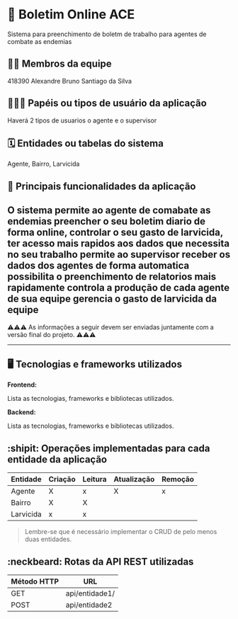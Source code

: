 # :checkered_flag: Boletim Online ACE

Sistema para preenchimento de boletm de trabalho para agentes de combate as endemias

## :technologist: Membros da equipe

418390 Alexandre Bruno Santiago da Silva

## :people_holding_hands: Papéis ou tipos de usuário da aplicação

Haverá 2 tipos de usuarios o agente e o supervisor

## :spiral_calendar: Entidades ou tabelas do sistema

Agente, Bairro, Larvicida

## :triangular_flag_on_post:	 Principais funcionalidades da aplicação

O sistema permite ao agente de comabate as endemias preencher o seu boletim diario de forma online,
controlar o seu gasto de larvicida,
ter acesso mais rapidos aos dados que necessita no seu trabalho
permite ao supervisor receber os dados dos agentes de forma automatica
possibilita o preenchimento de relatorios mais rapidamente
controla a produção de cada agente de sua equipe
gerencia o gasto de larvicida da equipe
----

:warning::warning::warning: As informações a seguir devem ser enviadas juntamente com a versão final do projeto. :warning::warning::warning:


----

## :desktop_computer: Tecnologias e frameworks utilizados

**Frontend:**

Lista as tecnologias, frameworks e bibliotecas utilizados.

**Backend:**

Lista as tecnologias, frameworks e bibliotecas utilizados.


## :shipit: Operações implementadas para cada entidade da aplicação


| Entidade| Criação | Leitura | Atualização | Remoção |
| --- | --- | --- | --- | --- |
| Agente|  X  | x| X |x
| Bairro   |  X | X |
| Larvicida   | x| x|

> Lembre-se que é necessário implementar o CRUD de pelo menos duas entidades.

## :neckbeard: Rotas da API REST utilizadas

| Método HTTP | URL |
| --- | --- |
| GET | api/entidade1/|
| POST | api/entidade2 |
